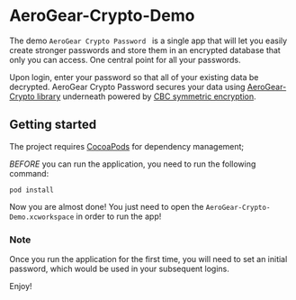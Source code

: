 # AeroGear-Crypto-Demo
The demo ```AeroGear Crypto Password ``` is a single app that will let you easily create stronger passwords and store them in an encrypted database that only you can access. One central point for all your passwords.

Upon login, enter your password so that all of your existing data be decrypted. AeroGear Crypto Password secures your data using [AeroGear-Crypto library](https://github.com/aerogear/aerogear-crypto-ios) underneath powered by [CBC symmetric encryption](http://en.wikipedia.org/wiki/Block_cipher_mode_of_operation#Cipher-block_chaining_.28CBC.29).

## Getting started

The project requires [CocoaPods](http://cocoapods.org/) for dependency management;

_BEFORE_ you can run the application, you need to run the following command:

    pod install

Now you are almost done! You just need to open the ```AeroGear-Crypto-Demo.xcworkspace``` in order to run the app!

### Note
Once you run the application for the first time, you will need to set an initial password, which would be used in your subsequent logins.

Enjoy!